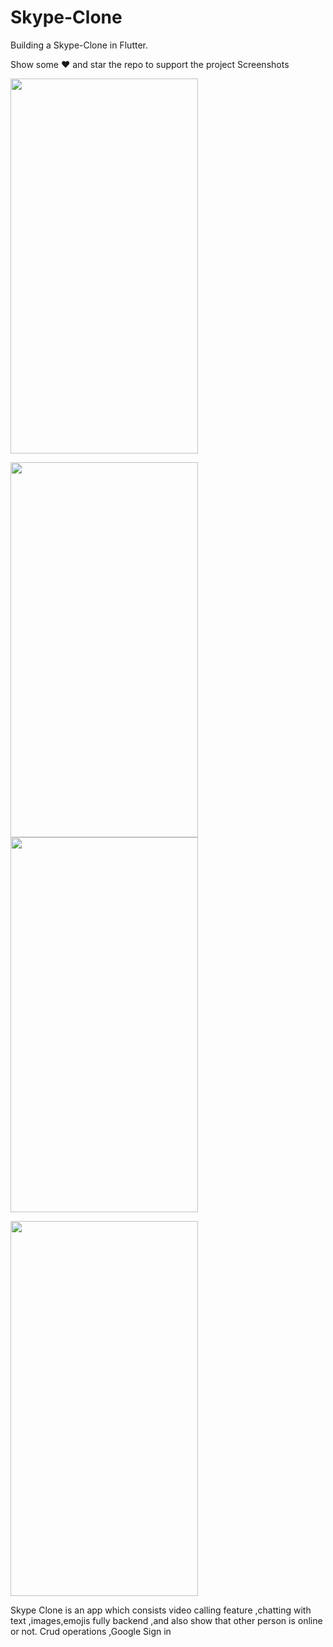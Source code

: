 # Skype-Clone
Building a Skype-Clone in Flutter.

Show some ❤️ and star the repo to support the project Screenshots

<img src="https://user-images.githubusercontent.com/55958579/114072615-19449580-98c0-11eb-8ecb-f0bcc4974055.jpg" width="300px" height="600px" />
<p float="left">
<img src="https://user-images.githubusercontent.com/55958579/114078025-10ef5900-98c6-11eb-976a-028faae7730f.jpg" width="300px" height="600px" />
<img src="https://user-images.githubusercontent.com/55958579/114078036-15b40d00-98c6-11eb-8b67-04c54df1968e.jpg" width="300px" height="600px">
</p>
<img src="https://user-images.githubusercontent.com/55958579/114073672-2a41d680-98c1-11eb-8678-c08960cf9020.jpg" width="300px" height="600px">

Skype Clone is an app which consists video calling feature 
,chatting with text ,images,emojis fully backend ,and also
show that other person is online or not. 
Crud operations ,Google Sign in

